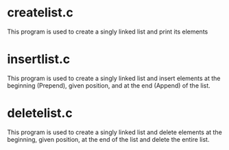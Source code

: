 # createlist.c
This program is used to create a singly linked list and print its elements 

# insertlist.c
This program is used to create a singly linked list and insert elements at the beginning (Prepend), given position, and at the end (Append) of the list.

# deletelist.c
This program is used to create a singly linked list and delete elements at the beginning, given position, at the end of the list and delete the entire list.
